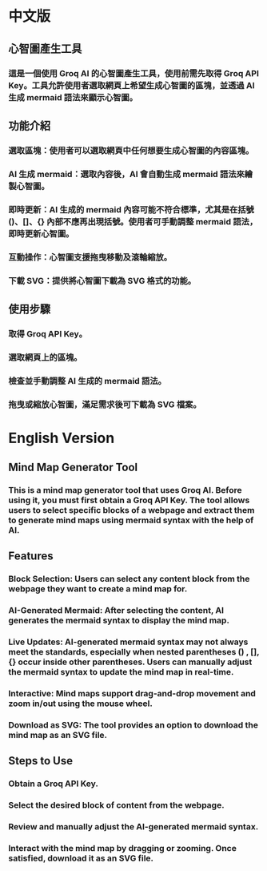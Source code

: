 # 中文版
## 心智圖產生工具
### 這是一個使用 Groq AI 的心智圖產生工具，使用前需先取得 Groq API Key。工具允許使用者選取網頁上希望生成心智圖的區塊，並透過 AI 生成 mermaid 語法來顯示心智圖。

## 功能介紹
### 選取區塊：使用者可以選取網頁中任何想要生成心智圖的內容區塊。
### AI 生成 mermaid：選取內容後，AI 會自動生成 mermaid 語法來繪製心智圖。
### 即時更新：AI 生成的 mermaid 內容可能不符合標準，尤其是在括號 ()、[]、{} 內部不應再出現括號。使用者可手動調整 mermaid 語法，即時更新心智圖。
### 互動操作：心智圖支援拖曳移動及滾輪縮放。
### 下載 SVG：提供將心智圖下載為 SVG 格式的功能。

## 使用步驟
### 取得 Groq API Key。
### 選取網頁上的區塊。
### 檢查並手動調整 AI 生成的 mermaid 語法。
### 拖曳或縮放心智圖，滿足需求後可下載為 SVG 檔案。



# English Version
## Mind Map Generator Tool
### This is a mind map generator tool that uses Groq AI. Before using it, you must first obtain a Groq API Key. The tool allows users to select specific blocks of a webpage and extract them to generate mind maps using mermaid syntax with the help of AI.

## Features
### Block Selection: Users can select any content block from the webpage they want to create a mind map for.
### AI-Generated Mermaid: After selecting the content, AI generates the mermaid syntax to display the mind map.
### Live Updates: AI-generated mermaid syntax may not always meet the standards, especially when nested parentheses () , [], {} occur inside other parentheses. Users can manually adjust the mermaid syntax to update the mind map in real-time.
### Interactive: Mind maps support drag-and-drop movement and zoom in/out using the mouse wheel.
### Download as SVG: The tool provides an option to download the mind map as an SVG file.

## Steps to Use
### Obtain a Groq API Key.
### Select the desired block of content from the webpage.
### Review and manually adjust the AI-generated mermaid syntax.
### Interact with the mind map by dragging or zooming. Once satisfied, download it as an SVG file.
